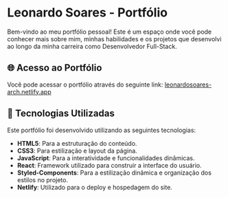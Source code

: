 # Leonardo Soares - Portfólio

Bem-vindo ao meu portfólio pessoal! Este é um espaço onde você pode conhecer mais sobre mim, minhas habilidades e os projetos que desenvolvi ao longo da minha carreira como Desenvolvedor Full-Stack.

## 🌐 Acesso ao Portfólio
Você pode acessar o portfólio através do seguinte link: [leonardosoares-arch.netlify.app](https://leonardosoares-arch.netlify.app/)

## 🚀 Tecnologias Utilizadas
Este portfólio foi desenvolvido utilizando as seguintes tecnologias:

- **HTML5**: Para a estruturação do conteúdo.
- **CSS3**: Para estilização e layout da página.
- **JavaScript**: Para a interatividade e funcionalidades dinâmicas.
- **React**: Framework utilizado para construir a interface do usuário.
- **Styled-Components**: Para a estilização dinâmica e organização dos estilos no projeto.
- **Netlify**: Utilizado para o deploy e hospedagem do site.


